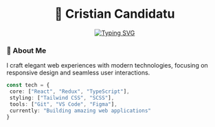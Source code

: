 <div align="center">
 
# 💫 Cristian Candidatu

[![Typing SVG](https://readme-typing-svg.demolab.com?font=Fira+Code&pause=1000&color=6C63FF&center=true&vCenter=true&random=false&width=435&lines=Frontend+Developer;React+%7C+Redux+%7C+TypeScript;Building+beautiful+web+experiences)](https://git.io/typing-svg)

</div>

### 🚀 About Me
I craft elegant web experiences with modern technologies, focusing on responsive design and seamless user interactions.

```typescript
const tech = {
 core: ["React", "Redux", "TypeScript"],
 styling: ["Tailwind CSS", "SCSS"],
 tools: ["Git", "VS Code", "Figma"],
 currently: "Building amazing web applications"
}
